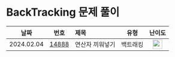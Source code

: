 # BackTracking 문제 풀이

|    날짜    |                      번호                       | 제목                              |       유형       |                                       난이도                                       |
| :--------: | :---------------------------------------------: | :-------------------------------- | :--------------: | :--------------------------------------------------------------------------------: |
| 2024.02.04 | [14888](https://www.acmicpc.net/problem/14888)  | 연산자 끼워넣기                    |       백트래킹    | <img height="25px" width="25px" src="https://static.solved.ac/tier_small/10.svg"/>  |
